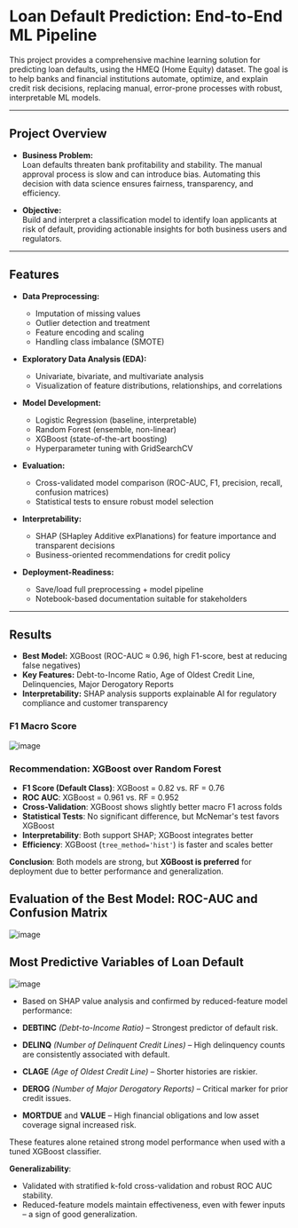 
# Loan Default Prediction: End-to-End ML Pipeline

This project provides a comprehensive machine learning solution for predicting loan defaults, using the HMEQ (Home Equity) dataset. The goal is to help banks and financial institutions automate, optimize, and explain credit risk decisions, replacing manual, error-prone processes with robust, interpretable ML models.

---

## Project Overview

- **Business Problem:**  
  Loan defaults threaten bank profitability and stability. The manual approval process is slow and can introduce bias. Automating this decision with data science ensures fairness, transparency, and efficiency.
  
- **Objective:**  
  Build and interpret a classification model to identify loan applicants at risk of default, providing actionable insights for both business users and regulators.

---

## Features

- **Data Preprocessing:**  
  - Imputation of missing values  
  - Outlier detection and treatment  
  - Feature encoding and scaling  
  - Handling class imbalance (SMOTE)

- **Exploratory Data Analysis (EDA):**  
  - Univariate, bivariate, and multivariate analysis  
  - Visualization of feature distributions, relationships, and correlations

- **Model Development:**  
  - Logistic Regression (baseline, interpretable)
  - Random Forest (ensemble, non-linear)
  - XGBoost (state-of-the-art boosting)
  - Hyperparameter tuning with GridSearchCV

- **Evaluation:**  
  - Cross-validated model comparison (ROC-AUC, F1, precision, recall, confusion matrices)
  - Statistical tests to ensure robust model selection

- **Interpretability:**  
  - SHAP (SHapley Additive exPlanations) for feature importance and transparent decisions
  - Business-oriented recommendations for credit policy

- **Deployment-Readiness:**  
  - Save/load full preprocessing + model pipeline  
  - Notebook-based documentation suitable for stakeholders

---

## Results

- **Best Model:** XGBoost (ROC-AUC ≈ 0.96, high F1-score, best at reducing false negatives)
- **Key Features:** Debt-to-Income Ratio, Age of Oldest Credit Line, Delinquencies, Major Derogatory Reports
- **Interpretability:** SHAP analysis supports explainable AI for regulatory compliance and customer transparency
### F1 Macro Score
 ![image](https://github.com/user-attachments/assets/1f3b8673-f63c-4f38-bd2e-6327dc3f93c2)

### Recommendation: XGBoost over Random Forest

* **F1 Score (Default Class)**: XGBoost = 0.82 vs. RF = 0.76
* **ROC AUC**: XGBoost = 0.961 vs. RF = 0.952
* **Cross-Validation**: XGBoost shows slightly better macro F1 across folds
* **Statistical Tests**: No significant difference, but McNemar's test favors XGBoost
* **Interpretability**: Both support SHAP; XGBoost integrates better
* **Efficiency**: XGBoost (`tree_method='hist'`) is faster and scales better

**Conclusion**: Both models are strong, but **XGBoost is preferred** for deployment due to better performance and generalization.
 ## Evaluation of the Best Model: ROC-AUC and Confusion Matrix
 ![image](https://github.com/user-attachments/assets/92ae3655-44db-495e-ae61-157afc902031)
  ##  Most Predictive Variables of Loan Default
 ![image](https://github.com/user-attachments/assets/fb13f404-343d-447c-8bae-818c1d14e964)

- Based on SHAP value analysis and confirmed by reduced-feature model performance:

- **DEBTINC** *(Debt-to-Income Ratio)* – Strongest predictor of default risk.
- **DELINQ** *(Number of Delinquent Credit Lines)* – High delinquency counts are consistently associated with default.
- **CLAGE** *(Age of Oldest Credit Line)* – Shorter histories are riskier.
- **DEROG** *(Number of Major Derogatory Reports)* – Critical marker for prior credit issues.
- **MORTDUE** and **VALUE** – High financial obligations and low asset coverage signal increased risk.

These features alone retained strong model performance when used with a tuned XGBoost classifier.

**Generalizability**:
  - Validated with stratified k-fold cross-validation and robust ROC AUC stability.
  - Reduced-feature models maintain effectiveness, even with fewer inputs – a sign of good generalization.




